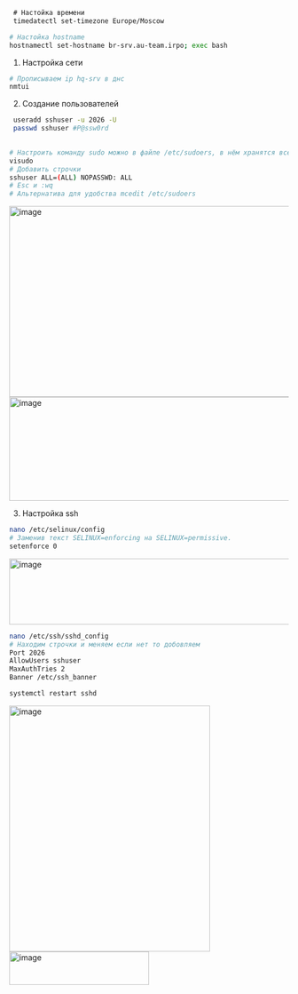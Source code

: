 ```bash
 # Настойка времени
 timedatectl set-timezone Europe/Moscow
```

```bash
# Настойка hostname
hostnamectl set-hostname br-srv.au-team.irpo; exec bash
```

1. Настройка сети 
```bash
# Прописываем ip hq-srv в днс
nmtui
```

2. Создание пользователей
```bash
 useradd sshuser -u 2026 -U
 passwd sshuser #P@ssw0rd

 
# Настроить команду sudo можно в файле /etc/sudoers, в нём хранятся все нужные параметры.
visudo
# Добавить строчки
sshuser ALL=(ALL) NOPASSWD: ALL
# Esc и :wq
# Альтернатива для удобства mcedit /etc/sudoers
```
<img width="797" height="344" alt="image" src="https://github.com/user-attachments/assets/52cc290f-a12c-4dd9-a764-30ca6e554694" />
<img width="873" height="187" alt="image" src="https://github.com/user-attachments/assets/eeae9a64-3d74-4f3f-b369-88d4a0a38464" />

3. Настройка ssh
```bash
nano /etc/selinux/config
# Заменив текст SELINUX=enforcing на SELINUX=permissive.
setenforce 0
```
<img width="798" height="119" alt="image" src="https://github.com/user-attachments/assets/7d328fae-c075-4680-bb35-5c7e965d865d" />


```bash
nano /etc/ssh/sshd_config
# Находим строчки и меняем если нет то добовляем
Port 2026
AllowUsers sshuser
MaxAuthTries 2
Banner /etc/ssh_banner

systemctl restart sshd
```
<img width="362" height="443" alt="image" src="https://github.com/user-attachments/assets/4d69f30c-c425-4453-be06-20620866bf00" />
<img width="252" height="60" alt="image" src="https://github.com/user-attachments/assets/98fb6f00-77fb-44f5-ab13-63d37c838101" />
